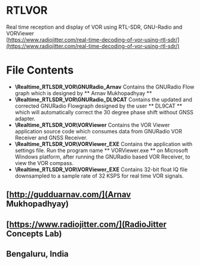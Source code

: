 # RTLVOR  
Real time reception and display of VOR using RTL-SDR, GNU-Radio and VORViewer  
[https://www.radiojitter.com/real-time-decoding-of-vor-using-rtl-sdr/](https://www.radiojitter.com/real-time-decoding-of-vor-using-rtl-sdr/)  
  

# File Contents  
* **\Realtime_RTLSDR_VOR\GNURadio_Arnav**  Contains the GNURadio Flow graph which is designed by ** Arnav Mukhopadhyay **  
* **\Realtime_RTLSDR_VOR\GNURadio_DL9CAT** Contains the updated and corrected GNURadio Flowgraph designed by the user ** DL9CAT ** which will automatically correct the 30 degree phase shift without GNSS adapter.  
* **\Realtime_RTLSDR_VOR\VORViewer**       Contains the VOR Viewer application source code which consumes data from GNURadio VOR Receiver and GNSS Receiver.  
* **\Realtime_RTLSDR_VOR\VORViewer_EXE**   Contains the application with settings file. Run the program name ** VORViewer.exe ** on Microsoft Windows platform, after running the GNURadio based VOR Receiver, to view the VOR compass.  
* **\Realtime_RTLSDR_VOR\VORViewer_EXE**   Contains 32-bit float IQ file downsampled to a sample rate of 32 KSPS for real time VOR signals.  

## [http://gudduarnav.com/](Arnav Mukhopadhyay)  
## [https://www.radiojitter.com/](RadioJitter Concepts Lab)  
## Bengaluru, India  

